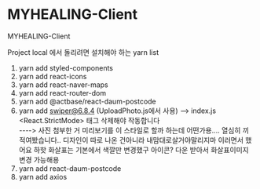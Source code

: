 # MYHEALING-Client
MYHEALING-Client

Project local 에서 돌리려면 설치해야 하는 yarn list 
1. yarn add styled-components
2. yarn add react-icons
3. yarn add react-naver-maps
4. yarn add react-router-dom
5. yarn add @actbase/react-daum-postcode
6. yarn add swiper@6.8.4 (UploadPhoto.js에서 사용) --> index.js <React.StrictMode> 태그 삭제해야 작동합니다  
----> 사진 첨부한 거 미리보기를 이 스타일로 할까 하는데 어떤가용.... 열심히 끼적여봤습니다.. 디자인이 따로 나온 건아니라 내맘대로살거야말리지마 이러면서 했어요 하핫 화살표는 기본에서 색깔만 변경했구 아이콘? 다운 받아서 화살표이미지 변경 가능해용  
7. yarn add react-daum-postcode
8. yarn add axios
